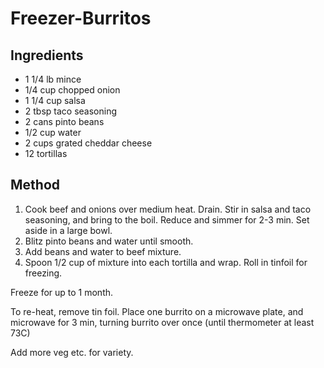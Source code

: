 # Freezer-Burritos

## Ingredients

- 1 1/4 lb mince
- 1/4 cup chopped onion
- 1 1/4 cup salsa
- 2 tbsp taco seasoning
- 2 cans pinto beans
- 1/2 cup water
- 2 cups grated cheddar cheese
- 12 tortillas

## Method

1. Cook beef and onions over medium heat. Drain. Stir in salsa and taco seasoning, and bring to the boil. Reduce and simmer for 2-3 min. Set aside in a large bowl.
2. Blitz pinto beans and water until smooth.
3. Add beans and water to beef mixture.
4. Spoon 1/2 cup of mixture into each tortilla and wrap. Roll in tinfoil for freezing.

Freeze for up to 1 month.

To re-heat, remove tin foil. Place one burrito on a microwave plate, and microwave for 3 min, turning burrito over once (until thermometer at least 73C)

Add more veg etc. for variety.

